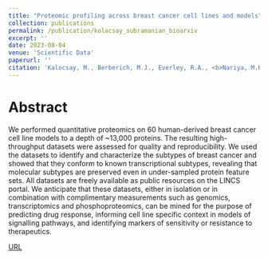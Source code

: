 ```yaml
---
title: "Proteomic profiling across breast cancer cell lines and models"
collection: publications
permalink: /publication/kolacsay_subramanian_bioarxiv
excerpt: ''
date: 2023-08-04
venue: 'Scientific Data'
paperurl: ''
citation: 'Kalocsay, M., Berberich, M.J., Everley, R.A., <b>Nariya, M.K.</b>, Chung, M., Gaudio, B., Victor, C., Bradshaw, G.A., Hafner, M., Sorger P.K., Mills, C.E., Subramanian, K.'
---
```


# Abstract 
We performed quantitative proteomics on 60 human-derived breast cancer cell line models to a depth of ~13,000 proteins. The resulting high-throughput datasets were assessed for quality and reproducibility. We used the datasets to identify and characterize the subtypes of breast cancer and showed that they conform to known transcriptional subtypes, revealing that molecular subtypes are preserved even in under-sampled protein feature sets. All datasets are freely available as public resources on the LINCS portal. We anticipate that these datasets, either in isolation or in combination with complimentary measurements such as genomics, transcriptomics and phosphoproteomics, can be mined for the purpose of predicting drug response, informing cell line specific context in models of signalling pathways, and identifying markers of sensitivity or resistance to therapeutics.

[URL](https://www.nature.com/articles/s41597-023-02355-0)
